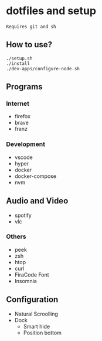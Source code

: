 # dotfiles and setup

`Requires git and sh`

## How to use?

```shellscript
./setup.sh
./install
./dev-apps/configure-node.sh
```

## Programs

### Internet

- firefox
- brave
- franz

### Development

- vscode
- hyper
- docker
- docker-compose
- nvm

## Audio and Video

- spotify
- vlc

### Others

- peek
- zsh
- htop
- curl
- FiraCode Font
- Insomnia

## Configuration

- Natural Scroolling
- Dock
  - Smart hide
  - Position bottom
